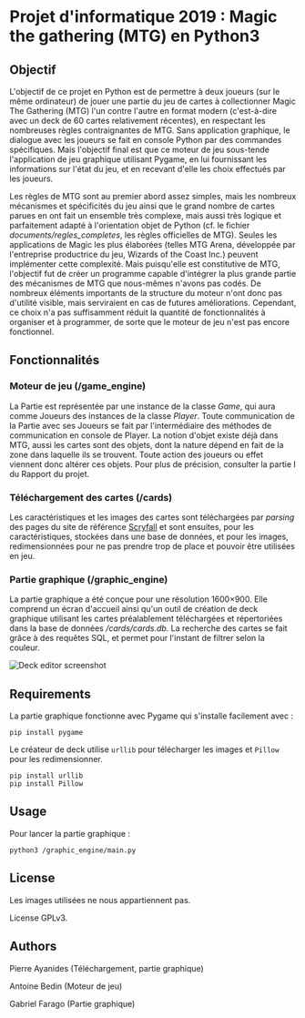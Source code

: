# Projet d'informatique 2019 : Magic the gathering (MTG) en Python3

## Objectif

L'objectif de ce projet en Python est de permettre à deux joueurs (sur le même ordinateur) de jouer une partie du jeu de cartes à collectionner Magic The Gathering (MTG) l'un contre l'autre en format modern (c'est-à-dire avec un deck de 60 cartes relativement récentes), en respectant les nombreuses règles contraignantes de MTG. Sans application graphique, le dialogue avec les joueurs se fait en console Python par des commandes spécifiques. Mais l'objectif final est que ce moteur de jeu sous-tende l'application de jeu graphique utilisant Pygame, en lui fournissant les informations sur l'état du jeu, et en recevant d'elle les choix effectués par les joueurs.

Les règles de MTG sont au premier abord assez simples, mais les nombreux mécanismes et spécificités du jeu ainsi que le grand nombre de cartes parues en ont fait un ensemble très complexe, mais aussi très logique et parfaitement adapté à l'orientation objet de Python (cf. le fichier *documents/regles_completes*, les règles officielles de MTG). Seules les applications de Magic les plus élaborées (telles MTG Arena, développée par l'entreprise productrice du jeu, Wizards of the Coast Inc.) peuvent implémenter cette complexité. Mais puisqu'elle est constitutive de MTG, l'objectif fut de créer un programme capable d'intégrer la plus grande partie des mécanismes de MTG que nous-mêmes n'avons pas codés. De nombreux éléments importants de la structure du moteur n'ont donc pas d'utilité visible, mais serviraient en cas de futures améliorations. Cependant, ce choix n'a pas suffisamment réduit la quantité de fonctionnalités à organiser et à programmer, de sorte que le moteur de jeu n'est pas encore fonctionnel.

## Fonctionnalités

### Moteur de jeu (/game_engine)

La Partie est représentée par une instance de la classe *Game*, qui aura comme Joueurs des instances de la classe *Player*. Toute communication de la Partie avec ses Joueurs se fait par l'intermédiaire des méthodes de communication en console de Player. La notion d'objet existe déjà dans MTG, aussi les cartes sont des objets, dont la nature dépend en fait de la zone dans laquelle ils se trouvent. Toute action des joueurs ou effet viennent donc altérer ces objets. Pour plus de précision, consulter la partie I du Rapport du projet.

### Téléchargement des cartes (/cards)

Les caractéristiques et les images des cartes sont téléchargées par *parsing* des pages du site de référence [Scryfall](https://www.scryfall.com) et sont ensuites, pour les caractéristiques, stockées dans une base de données, et pour les images, redimensionnées pour ne pas prendre trop de place et pouvoir être utilisées en jeu.

### Partie graphique (/graphic_engine)

La partie graphique a été conçue pour une résolution 1600×900. Elle comprend un écran d'accueil ainsi qu'un outil de création de deck graphique utilisant les cartes préalablement téléchargées et répertoriées dans la base de données */cards/cards.db*. La recherche des cartes se fait grâce à des requêtes SQL, et permet pour l'instant de filtrer selon la couleur.

![Deck editor screenshot](https://github.com/pierreayanides/MTG_2019/blob/main/documents/examples/deck_editor.png)

## Requirements

La partie graphique fonctionne avec Pygame qui s'installe facilement avec :

```
pip install pygame
```

Le créateur de deck utilise `urllib` pour télécharger les images et `Pillow` pour les redimensionner.

```
pip install urllib
pip install Pillow
```

## Usage

Pour lancer la partie graphique :

```
python3 /graphic_engine/main.py
```

## License

Les images utilisées ne nous appartiennent pas.

License GPLv3.

## Authors

Pierre Ayanides (Téléchargement, partie graphique)

Antoine Bedin (Moteur de jeu)

Gabriel Farago (Partie graphique)
